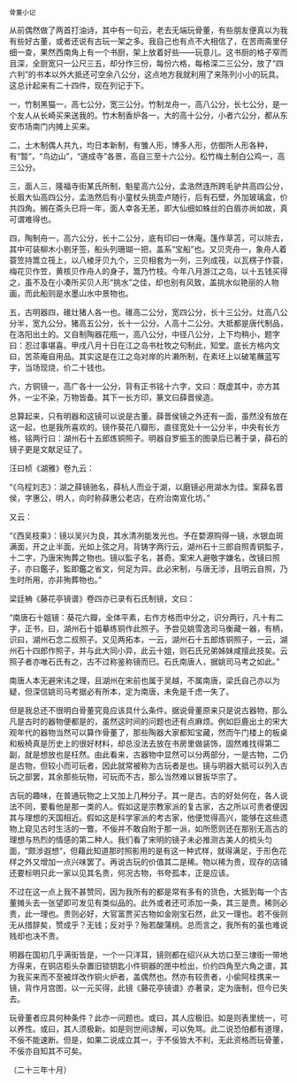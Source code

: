     骨董小记 

   从前偶然做了两首打油诗，其中有一句云，老去无端玩骨董，有些朋友便真以为我有些好古董，或者还说有古玩一架之多。我自己也有点不大相信了，在苦雨斋里仔细一查，果然西南角上有一个书厨，架上放着好些——玩意儿。这书厨的格子窄而且深，全厨宽只一公尺三五，却分作三份，每份六格，每格深二三公分，放了“四六判”的书本以外大抵还可空余八公分，这点地方我就利用了来陈列小小的玩具。这总计起来有二十四件，现在列记于下。

   一，竹制黑猫一，高七公分，宽三公分。竹制龙舟一，高八公分，长七公分，是一个友人从长崎买来送我的。竹木制香炉各一，大的高十公分，小者六公分，都从东安市场南门内摊上买来。

   二，土木制偶人共九，均日本新制，有雏人形，博多人形，仿御所人形各种，有“暂”，“鸟边山”，“道成寺”各景，高自三至十六公分。松竹梅土制白公鸡一，高三公分。

   三，面人三，隆福寺街某氏所制，魁星高六公分，孟浩然连所跨毛驴共高四公分，长眉大仙高四公分，孟浩然后有小童杖头挑壶卢随行，后有石壁，外加玻璃盒，价共四角。搁在斋头已将一年，面人幸各无恙，即大仙细如蛛丝的白眉亦尚如故，真可谓难得也。

   四，陶制舟一，高六公分，长十二公分，底有印曰一休庵。篷作草苫，可以除去，其中可装柳木小剔牙签，船头列珊瑚一把，盖系“宝船”也。又贝壳舟一，象舟人着蓑笠持篙立筏上，以八棱牙贝九个，三贝相套为一列，三列成筏，以瓦楞子作蓑，梅花贝作笠，黄核贝作舟人的身子，篙乃竹枝。今年八月游江之岛，以十五钱买得之，虽不及在小凑所买贝人形“挑水”之佳，却也别有风致，盖挑水似艳丽的人物画，而此船则是水墨山水中景物也。

   五，古明器四，碓灶猪人各一也。碓高二公分，宽四公分，长十三公分。灶高八公分半，宽九公分。猪高五公分，长十一公分。人高十二公分。大抵都是唐代制品，在洛阳出土的。又自制陶器花瓶一，高八公分，中径八公分，上下均稍小，题字曰：忍过事堪喜。甲戌八月十日在江之岛书杜牧之句制此，知堂。底长方格内文曰，苦茶庵自用品。其实这是在江之岛对岸的片濑所制，在素坯上以破笔蘸蓝写字，当场现烧，价二十钱也。

   六，方铜镜一，高广各十一公分，背有正书铭十六字，文曰：既虚其中，亦方其外，一尘不染，万物皆备。其下一长方印，篆文曰薛晋侯造。

   总算起来，只有明器和这镜可以说是古董。薛晋侯镜之外还有一面，虽然没有放在这一起，也是我所喜欢的。镜作葵花八瓣形，直径宽处十一公分半，中央有长方格，铭两行曰：湖州石十五郎炼铜照子。明器自罗振玉的图录后已著于录，薛石的镜子更是文献足征了。

   汪曰桢《湖雅》卷九云：

   “《乌程刘志》：湖之薛镜驰名，薛杭人而业于湖，以磨镜必用湖水为佳。案薛名晋侯，字惠公，明人，向时称薛惠公老店，在府治南宣化坊。”

   又云：

   “《西吴枝乘》：镜以吴兴为良，其水清冽能发光也。予在婺源购得一镜，水银血斑满面，开之止半面，光如上弦之月。背铸字两行云，湖州石十三郎自照青铜監子，十二字，乃唐宋殉葬之物也。镜以監子名，甚奇。案宋人避敬字嫌名，改镜曰照子，亦曰鑑子，監即鑑之省文，何足为异。此必宋制，与唐无涉，且明云自照，乃生时所用，亦非殉葬物也。”

   梁廷柟《藤花亭镜谱》卷四亦已录有石氏制镜，文曰：

   “南唐石十姐镜：葵花六瓣，全体平素，右作方格而中分之，识分两行，凡十有二字，正书，曰，湖州石十姐摹练铜作此照子。予尝见姚雪逸司马衡藏一器，有柄，识曰，湖州石念二叔照子。又见两拓本，一云，湖州石十五郎炼铜照子，一云，湖州石十四郎作照子，并与此大同小异，此云十姐，则石氏兄弟姊妹咸擅此技矣。云照子者亦唯石氏有之，古不过称鉴称镜而已。石氏南唐人，据姚司马考之如此。”

   南唐人本无避宋讳之理，且湖州在宋前也属于吴越，不属南唐，梁氏自己亦以为疑，但深信姚司马考据必有所本，定为南唐，未免是千虑一失了。

   但是我总还不很明白骨董究竟应该具什么条件。据说骨董原来只是说古器物，那么凡是古时的器物便都是的，虽然这时间的问题也还有点麻烦。例如巨鹿出土的宋大观年代的器物当然可以算作骨董了，那些陶器大家都知宝藏，然而午门楼上的板桌和板椅真是历史上的很好材料，却总没法去放在书房里做装饰，固然难找得第二副，就是想放也是枉然。由此看来，古器物中显然可以分两部分，一是古物，二仍是古物，但较小而可玩者，因此就常被称为古玩者是也。镜与明器大抵可以列入古玩之部罢，其余那些玩物，可玩而不古，那么当然难以冒扳华宗了。

   古玩的趣味，在普通玩物之上又加上几种分子。其一是古。古的好处何在，各人说法不同，要看他是那一类的人。假如这是宗教家派的复古家，古之所以可贵者便因其与理想的天国相近。假如这是科学家派的考古家，他便觉得高兴，能够在这些遗物上窥见古时生活的一瞥。不佞并不敢自附于那一派，如所愿则还在那别无高古的理想与热烈的情感的第二种人。我们看了宋明的镜子未必推测古美人的梳头匀面，“颇涉遐想”，但藉此知道那时照影用的是有这一种式样，就得满足，于形色花样之外又增加一点兴味罢了。再说古玩的价值其二是稀。物以稀为贵，现存的店铺还要标明只此一家以见其名贵，何况古物，书夸孤本，正是应该。

   不过在这一点上我不甚赞同，因为我所有的都是常有多有的货色，大抵到每一个古董摊头去一张望即可发见有类似品的。此外或者还可添加一条，其三是贵。稀则必贵，此一理也。贵则必好，大官富贾买古物如金刚宝石然，此又一理也。若不佞则无从措辞矣，赞成乎？无钱；反对乎？殆若酸蒲桃。总而言之，我所有的虽也难说贱却也决不贵。

   明器在国初几乎满街皆是，一个一只洋耳，镜则都在绍兴从大坊口至三埭街一带地方得来，在铜店柜头杂置旧锁钥匙小件铜器的匣中检出，价约四角至六角之谱，其为我买来而不至被烊改作铜火炉者，盖偶然也。然亦有较贵者，小偷阿桂携来一镜，背作月宫图，以一元买得，此镜《藤花亭镜谱》亦著录，定为唐制，但今已失去。

   玩骨董者应具何种条件？此亦一问题也。或曰，其人应极旧。如是则表里统一，可以养性。或曰，其人须极新。如是则世间谅解，可以免骂。此二说恐怕都有道理，不佞不能速断。但是，如果二说成立其一，于不佞皆大不利，无此资格而玩骨董，不佞亦自知其不可矣。

   （二十三年十月）

